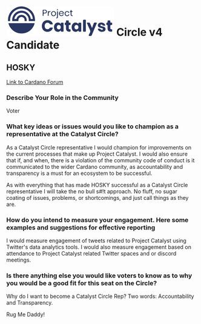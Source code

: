 # ![Project Catalyst](../assets/catalyst.svg) Circle v4 Candidate #

## HOSKY ##

[Link to Cardano Forum](https://forum.cardano.org/t/hosky-platform-statement/109211)

### Describe Your Role in the Community ###

Voter

### What key ideas or issues would you like to champion as a representative at the Catalyst Circle? ###

As a Catalyst Circle representative I would champion for improvements on the current processes that make up Project Catalyst. I would also ensure that if, and when, there is a violation of the community code of conduct is it communicated to the wider Cardano community, as accountability and transparency is a must for an ecosystem to be successful.

As with everything that has made HOSKY successful as a Catalyst Circle representative I will take the no bull s#!t approach. No fluff, no sugar coating of issues, problems, or shortcomings, and just call things as they are.

### How do you intend to measure your engagement. Here some examples and suggestions for effective reporting ###

I would measure engagement of tweets related to Project Catalyst using Twitter's data analytics tools. I would also measure engagement based on attendance to Project Catalyst related Twitter spaces and or discord meetings.

### Is there anything else you would like voters to know as to why you would be a good fit for this seat on the Circle? ###

Why do I want to become a Catalyst Circle Rep? Two words: Accountability and Transparency.

Rug Me Daddy!